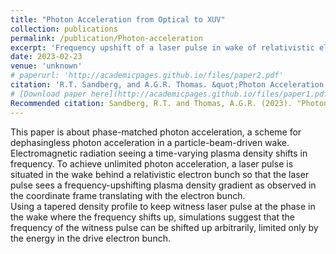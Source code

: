```yaml
---
title: "Photon Acceleration from Optical to XUV"
collection: publications
permalink: /publication/Photon-acceleration
excerpt: 'Frequency upshift of a laser pulse in wake of relativistic electron beam.'
date: 2023-02-23
venue: 'unknown'
# paperurl: 'http://academicpages.github.io/files/paper2.pdf'
citation: 'R.T. Sandberg, and A.G.R. Thomas. &quot;Photon Acceleration from Optical to XUV.&quot;'
# [Download paper here](http://academicpages.github.io/files/paper1.pdf)
Recommended citation: Sandberg, R.T. and Thomas, A.G.R. (2023). "Photon Acceleration from Optical to XUV." <i>Phys. Rev. Lett</i>. 130(8).
---
```

This paper is about phase-matched photon acceleration, 
a scheme for dephasingless photon acceleration in a particle-beam-driven wake. 
Electromagnetic radiation seeing a time-varying plasma density shifts in frequency.
To achieve unlimited photon acceleration, a laser pulse is situated in the wake behind a relativistic electron bunch so that the laser pulse sees a frequency-upshifting plasma density gradient as observed in the coordinate frame translating with the electron bunch.  
Using a tapered density profile to keep witness laser pulse at the phase in the wake where the frequency shifts up, 
simulations suggest that the frequency of the witness pulse can be shifted up arbitrarily, limited only by the energy in the drive electron bunch. 

